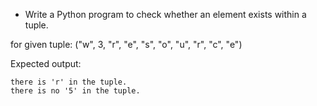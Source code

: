 * Write a Python program to check whether an element exists within a tuple.

for given tuple: ("w", 3, "r", "e", "s", "o", "u", "r", "c", "e")

Expected output:
```
there is 'r' in the tuple.
there is no '5' in the tuple.
```